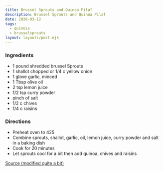 ```yaml
---
title: Brussel Sprouts and Quinoa Pilaf
description: Brussel Sprouts and Quinoa Pilaf
date: 2020-03-12
tags:
  - quinoia
  - brusselsprouts
layout: layouts/post.njk
---
```


### Ingredients

- 1 pound shredded brussel Sprouts
- 1 shallot chopped or 1/4 c yellow onion
- 1 glove garlic, minced
- 1 Tbsp olive oil
- 2 tsp lemon juice
- 1/2 tsp curry powder
- pinch of salt
- 1/2 c chives
- 1/4 c raisins

### Directions

- Preheat oven to 425
- Combine sprouts, shallot, garlic, oil, lemon juice, curry powder and salt in a baking dish
- Cook for 20 minutes
- Let sprouts cool for a bit then add quinoa, chives and raisins

[Source (modified quite a bit)](https://www.thugkitchen.com/recipes/cranberry-and-quinoa-pilaf-roasted-brussels-sprouts)
